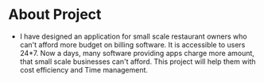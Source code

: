 # About Project
* I have designed an application for small scale restaurant owners who can't afford more budget on billing software. It is accessible to users 24*7. Now a days, many software providing apps charge more amount, that small scale businesses can't afford. This project will help them with cost efficiency and Time management.
